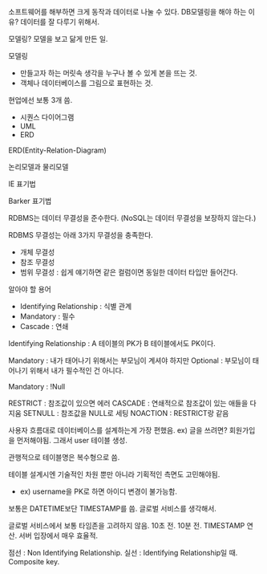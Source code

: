 소프트웨어를 해부하면 크게 동작과 데이터로 나눌 수 있다.
DB모델링을 해야 하는 이유? 데이터를 잘 다루기 위해서.

모델링? 모델을 보고 닮게 만든 일.

모델링
- 만들고자 하는 머릿속 생각을 누구나 볼 수 있게 본을 뜨는 것.
- 객체나 데이터베이스를 그림으로 표현하는 것.

현업에선 보통 3개 씀.
- 시퀀스 다이어그램
- UML
- ERD

ERD(Entity-Relation-Diagram)

논리모델과 물리모델

IE 표기법

Barker 표기법

RDBMS는 데이터 무결성을 준수한다.
(NoSQL는 데이터 무결성을 보장하지 않는다.)

RDBMS 무결성는 아래 3가지 무결성을 충족한다.
- 개체 무결성
- 참조 무결성
- 범위 무결성 : 쉽게 얘기하면 같은 컬럼이면 동일한 데이터 타입만 들어간다.

알아야 할 용어
- Identifying Relationship : 식별 관계
- Mandatory : 필수
- Cascade : 연쇄

Identifying Relationship : A 테이블의 PK가 B 테이블에서도 PK이다.

Mandatory : 내가 태어나기 위해서는 부모님이 계셔야 하지만
Optional : 부모님이 태어나기 위해서 내가 필수적인 건 아니다.

Mandatory : !Null

RESTRICT : 참조값이 있으면 에러
CASCADE : 연쇄적으로 참조값이 있는 애들을 다 지움
SETNULL : 참조값을 NULL로 세팅
NOACTION : RESTRICT랑 같음

사용자 흐름대로 데이터베이스를 설계하는게 가장 편했음.
ex) 글을 쓰려면? 회원가입을 먼저해야됨. 그래서 user 테이블 생성.

관행적으로 테이블명은 복수형으로 씀.

테이블 설계시엔 기술적인 차원 뿐만 아니라 기획적인 측면도 고민해야됨.
- ex) username을 PK로 하면 아이디 변경이 불가능함.

보통은 DATETIME보단 TIMESTAMP를 씀. 글로벌 서비스를 생각해서.

글로벌 서비스에서 보통 타임존을 고려하지 않음. 10초 전. 10분 전. TIMESTAMP 연산. 서버 입장에서 매우 효율적.

점선 : Non Identifying Relationship.
실선 : Identifying Relationship일 때. Composite key.



